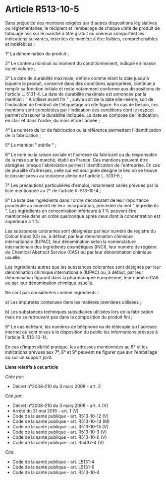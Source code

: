 # Article R513-10-5

Sans préjudice des mentions exigées par d'autres dispositions législatives ou réglementaires, le récipient et l'emballage de
chaque unité de produit de tatouage mis sur le marché à titre gratuit ou onéreux comportent les indications suivantes,
inscrites de manière à être lisibles, compréhensibles et indélébiles : 

1° La dénomination du produit ; 

2° Le contenu nominal au moment du conditionnement, indiqué en masse ou en volume ; 

3° La date de durabilité maximale, définie comme étant la date jusqu'à laquelle le produit, conservé dans des conditions
appropriées, continue à remplir sa fonction initiale et reste notamment conforme aux dispositions de l'article L. 5131-4. La
date de durabilité maximale est annoncée par la mention : " A utiliser avant fin "  , suivie soit de la date elle-même, soit
de l'indication de l'endroit de l'étiquetage où elle figure. En cas de besoin, ces mentions sont complétées par l'indication
des conditions dont le respect permet d'assurer la durabilité indiquée. La date se compose de l'indication, en clair et dans
l'ordre, du mois et de l'année ; 

4° Le numéro de lot de fabrication ou la référence permettant l'identification de la fabrication ; 

5° La mention " stérile " ; 

6° Le nom ou la raison sociale et l'adresse du fabricant ou du responsable de la mise sur le marché, établi en France. Ces
mentions peuvent être abrégées lorsque l'abréviation permet l'identification de l'entreprise. En cas de pluralité d'adresses,
celle qui est soulignée désigne le lieu où se trouve le dossier prévu au troisième alinéa de l'article L. 5131-6 ; 

7° Les précautions particulières d'emploi, notamment celles prévues par la liste mentionnée au 2° de l'article R. 513-10-4 ; 

8° La liste des ingrédients dans l'ordre décroissant de leur importance pondérale au moment de leur incorporation, précédée
du mot " ingrédients ". Les ingrédients en concentration inférieure à 1 % peuvent être mentionnés dans un ordre quelconque
après ceux dont la concentration est supérieure à 1 %. 

Les substances colorantes sont désignées par leur numéro de registre du Colour Index (CI) ou, à défaut, par leur dénomination
chimique internationale (IUPAC), leur dénomination selon la nomenclature internationale des ingrédients cosmétiques (INCI),
leur numéro de registre du Chemical Abstract Service (CAS) ou par leur dénomination chimique usuelle. 

Les ingrédients autres que les substances colorantes sont désignés par leur dénomination chimique internationale (IUPAC) ou,
à défaut, par leur dénomination figurant dans la pharmacopée européenne, leur numéro CAS ou par leur dénomination chimique
usuelle. 

Ne sont pas considérées comme ingrédients : 

a) Les impuretés contenues dans les matières premières utilisées ; 

b) Les substances techniques subsidiaires utilisées lors de la fabrication mais ne se retrouvant pas dans la composition du
produit fini ; 

9° Le cas échéant, les numéros de téléphone ou de télécopie ou l'adresse internet où sont mises à la disposition du public
les informations prévues à l'article R. 513-10-14.

En cas d'impossibilité pratique, les adresses mentionnées au 6° et les indications prévues aux 7°, 8° et 9° peuvent ne
figurer que sur l'emballage ou sur un support joint.

**Liens relatifs à cet article**

_Créé par_:

  - Décret n°2008-210 du 3 mars 2008 - art. 2

_Cité par_:

  - Décret n°2008-210 du 3 mars 2008 - art. 4 (V)
  - Arrêté du 31 mai 2016 - art. 1 (V)
  - Code de la santé publique - art. R513-10-12 (V)
  - Code de la santé publique - art. R513-10-14 (M)
  - Code de la santé publique - art. R513-10-15 (V)
  - Code de la santé publique - art. R513-10-3 (V)
  - Code de la santé publique - art. R513-10-6 (V)
  - Code de la santé publique - art. R5437-4 (V)

_Cite_:

  - Code de la santé publique - art. L5131-4
  - Code de la santé publique - art. L5131-6
  - Code de la santé publique - art. R513-10-4
